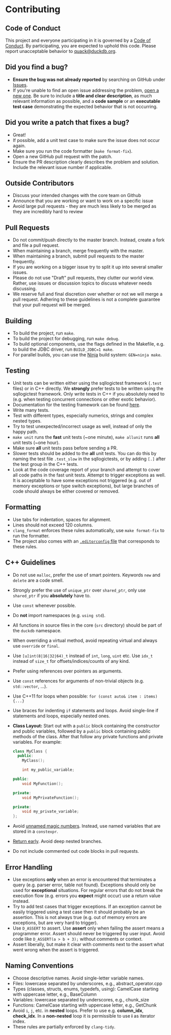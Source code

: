 # Contributing

## Code of Conduct

This project and everyone participating in it is governed by a [Code of Conduct](CODE_OF_CONDUCT.md). By participating, you are expected to uphold this code. Please report unacceptable behavior to [quack@duckdb.org](mailto:quack@duckdb.org).


## **Did you find a bug?**

* **Ensure the bug was not already reported** by searching on GitHub under [Issues](https://github.com/cwida/duckdb/issues).
* If you're unable to find an open issue addressing the problem, [open a new one](https://github.com/cwida/duckdb/issues/new). Be sure to include a **title and clear description**, as much relevant information as possible, and a **code sample** or an **executable test case** demonstrating the expected behavior that is not occurring.

## **Did you write a patch that fixes a bug?**

* Great!
* If possible, add a unit test case to make sure the issue does not occur again.
* Make sure you run the code formatter (`make format-fix`).
* Open a new GitHub pull request with the patch.
* Ensure the PR description clearly describes the problem and solution. Include the relevant issue number if applicable.

## Outside Contributors

* Discuss your intended changes with the core team on Github
* Announce that you are working or want to work on a specific issue
* Avoid large pull requests - they are much less likely to be merged as they are incredibly hard to review

## Pull Requests

* Do not commit/push directly to the master branch. Instead, create a fork and file a pull request.
* When maintaining a branch, merge frequently with the master.
* When maintaining a branch, submit pull requests to the master frequently.
* If you are working on a bigger issue try to split it up into several smaller issues.
* Please do not use "Draft" pull requests, they clutter our world view. Rather, use issues or discussion topics to discuss whatever needs discussing.
* We reserve full and final discretion over whether or not we will merge a pull request. Adhering to these guidelines is not a complete guarantee that your pull request will be merged.

## Building

* To build the project, run `make`.
* To build the project for debugging, run `make debug`.
* To build optional components, use the flags defined in the Makefile, e.g. to build the JDBC driver, run `BUILD_JDBC=1 make`.
* For parallel builds, you can use the [Ninja](https://ninja-build.org/) build system: `GEN=ninja make`.

## Testing

* Unit tests can be written either using the sqllogictest framework (`.test` files) or in C++ directly. We **strongly** prefer tests to be written using the sqllogictest framework. Only write tests in C++ if you absolutely need to (e.g. when testing concurrent connections or other exotic behavior).
* Documentation for the testing framework can be found [here](https://duckdb.org/dev/testing).
* Write many tests.
* Test with different types, especially numerics, strings and complex nested types.
* Try to test unexpected/incorrect usage as well, instead of only the happy path.
* `make unit` runs the **fast** unit tests (~one minute), `make allunit` runs **all** unit tests (~one hour).
* Make sure **all** unit tests pass before sending a PR.
* Slower tests should be added to the **all** unit tests. You can do this by naming the test file `.test_slow` in the sqllogictests, or by adding `[.]` after the test group in the C++ tests.
* Look at the code coverage report of your branch and attempt to cover all code paths in the fast unit tests. Attempt to trigger exceptions as well. It is acceptable to have some exceptions not triggered (e.g. out of memory exceptions or type switch exceptions), but large branches of code should always be either covered or removed.

## Formatting

* Use tabs for indentation, spaces for alignment.
* Lines should not exceed 120 columns.
* `clang_format` enforces these rules automatically, use `make format-fix` to run the formatter.
* The project also comes with an [`.editorconfig` file](https://editorconfig.org/) that corresponds to these rules.

## C++ Guidelines

* Do not use `malloc`, prefer the use of smart pointers. Keywords `new` and `delete` are a code smell.
* Strongly prefer the use of `unique_ptr` over `shared_ptr`, only use `shared_ptr` if you **absolutely** have to.
* Use `const` whenever possible.
* Do **not** import namespaces (e.g. `using std`).
* All functions in source files in the core (`src` directory) should be part of the `duckdb` namespace.
* When overriding a virtual method, avoid repeating virtual and always use `override` or `final`.
* Use `[u]int(8|16|32|64)_t` instead of `int`, `long`, `uint` etc. Use `idx_t` instead of `size_t` for offsets/indices/counts of any kind.
* Prefer using references over pointers as arguments.
* Use `const` references for arguments of non-trivial objects (e.g. `std::vector`, ...).
* Use C++11 for loops when possible: `for (const auto& item : items) {...}`
* Use braces for indenting `if` statements and loops. Avoid single-line if statements and loops, especially nested ones.
* **Class Layout:** Start out with a `public` block containing the constructor and public variables, followed by a `public` block containing public methods of the class. After that follow any private functions and private variables. For example:

    ```cpp
    class MyClass {
      public:
    	MyClass();

    	int my_public_variable;

    public:
    	void MyFunction();

    private:
    	void MyPrivateFunction();

    private:
    	void my_private_variable;
    };
    ```

* Avoid [unnamed magic numbers](https://en.wikipedia.org/wiki/Magic_number_(programming)). Instead, use named variables that are stored in a `constexpr`.
* [Return early](https://medium.com/swlh/return-early-pattern-3d18a41bba8). Avoid deep nested branches.
* Do not include commented out code blocks in pull requests.

## Error Handling

* Use exceptions **only** when an error is encountered that terminates a query (e.g. parser error, table not found). Exceptions should only be used for **exceptional** situations. For regular errors that do not break the execution flow (e.g. errors you **expect** might occur) use a return value instead.
* Try to add test cases that trigger exceptions. If an exception cannot be easily triggered using a test case then it should probably be an assertion. This is not always true (e.g. out of memory errors are exceptions, but are very hard to trigger).
* Use `D_ASSERT` to assert. Use **assert** only when failing the assert means a programmer error. Assert should never be triggered by user input. Avoid code like `D_ASSERT(a > b + 3);` without comments or context.
* Assert liberally, but make it clear with comments next to the assert what went wrong when the assert is triggered.

## Naming Conventions

* Choose descriptive names. Avoid single-letter variable names.
* Files: lowercase separated by underscores, e.g., abstract_operator.cpp
* Types (classes, structs, enums, typedefs, using): CamelCase starting with uppercase letter, e.g., BaseColumn
* Variables: lowercase separated by underscores, e.g., chunk_size
* Functions: CamelCase starting with uppercase letter, e.g., GetChunk
* Avoid `i`, `j`, etc. in **nested** loops. Prefer to use e.g. **column_idx**, **check_idx**. In a **non-nested** loop it is permissible to use **i** as iterator index.
* These rules are partially enforced by `clang-tidy`.
